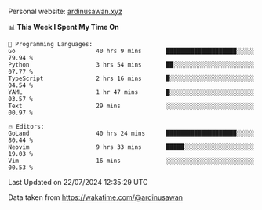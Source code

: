 Personal website: [ardinusawan.xyz](https://ardinusawan.xyz)

<!--START_SECTION:waka-->
📊 **This Week I Spent My Time On** 

```text
💬 Programming Languages: 
Go                       40 hrs 9 mins       ████████████████████░░░░░   79.94 % 
Python                   3 hrs 54 mins       ██░░░░░░░░░░░░░░░░░░░░░░░   07.77 % 
TypeScript               2 hrs 16 mins       █░░░░░░░░░░░░░░░░░░░░░░░░   04.54 % 
YAML                     1 hr 47 mins        █░░░░░░░░░░░░░░░░░░░░░░░░   03.57 % 
Text                     29 mins             ░░░░░░░░░░░░░░░░░░░░░░░░░   00.97 % 

🔥 Editors: 
GoLand                   40 hrs 24 mins      ████████████████████░░░░░   80.44 % 
Neovim                   9 hrs 33 mins       █████░░░░░░░░░░░░░░░░░░░░   19.03 % 
Vim                      16 mins             ░░░░░░░░░░░░░░░░░░░░░░░░░   00.53 % 
```


 Last Updated on 22/07/2024 12:35:29 UTC
<!--END_SECTION:waka-->
Data taken from https://wakatime.com/@ardinusawan
